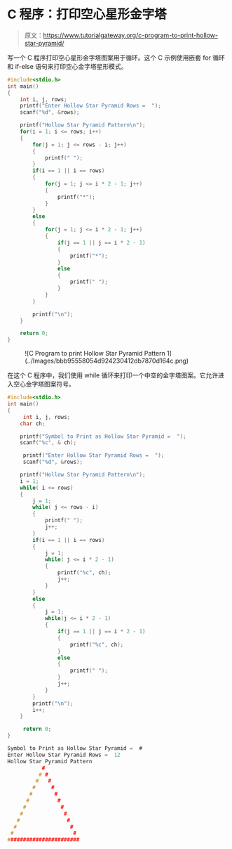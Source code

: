 # C 程序：打印空心星形金字塔

> 原文：<https://www.tutorialgateway.org/c-program-to-print-hollow-star-pyramid/>

写一个 C 程序打印空心星形金字塔图案用于循环。这个 C 示例使用嵌套 for 循环和 if-else 语句来打印空心金字塔星形模式。

```c
#include<stdio.h>
int main()
{
 	int i, j, rows; 
 	printf("Enter Hollow Star Pyramid Rows =  ");
 	scanf("%d", &rows);

    printf("Hollow Star Pyramid Pattern\n");
	for(i = 1; i <= rows; i++)
	{
		for(j = 1; j <= rows - i; j++)
		{
			printf(" ");
		}
        if(i == 1 || i == rows)
        {
            for(j = 1; j <= i * 2 - 1; j++)
            {
                printf("*");
            }
        }
        else
        {
            for(j = 1; j <= i * 2 - 1; j++)
            {
                if(j == 1 || j == i * 2 - 1)
                {
                    printf("*");
                }
                else
                {
                    printf(" ");
                }
            }
        }

		printf("\n");
	}

 	return 0;
}
```

<figure class="wp-block-image size-large">![C Program to print Hollow Star Pyramid Pattern 1](../Images/bbb95558054d924230412db7870d164c.png)</figure>

在这个 C 程序中，我们使用 while 循环来打印一个中空的金字塔图案。它允许进入空心金字塔图案符号。

```c
#include<stdio.h>
int main()
{
     int i, j, rows;
    char ch;

    printf("Symbol to Print as Hollow Star Pyramid =  ");
    scanf("%c", & ch);

     printf("Enter Hollow Star Pyramid Rows =  ");
     scanf("%d", &rows);

    printf("Hollow Star Pyramid Pattern\n");
    i = 1;
    while( i <= rows)
    {
        j = 1;
        while( j <= rows - i)
        {
            printf(" ");
            j++;
        }
        if(i == 1 || i == rows)
        {
            j = 1;
            while( j <= i * 2 - 1)
            {
                printf("%c", ch);
                j++;
            }
        }
        else
        {
            j = 1;
            while(j <= i * 2 - 1)
            {
                if(j == 1 || j == i * 2 - 1)
                {
                    printf("%c", ch);
                }
                else
                {
                    printf(" ");
                }
                j++;
            }
        }
        printf("\n");
        i++;
    }

     return 0;
}
```

```c
Symbol to Print as Hollow Star Pyramid =  #
Enter Hollow Star Pyramid Rows =  12
Hollow Star Pyramid Pattern
           #
          # #
         #   #
        #     #
       #       #
      #         #
     #           #
    #             #
   #               #
  #                 #
 #                   #
#######################
```